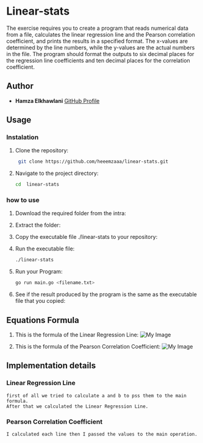 # Linear-stats

The exercise requires you to create a program that reads numerical data from a file, calculates the linear regression line and the Pearson correlation coefficient, and prints the results in a specified format. The x-values are determined by the line numbers, while the y-values are the actual numbers in the file. The program should format the outputs to six decimal places for the regression line coefficients and ten decimal places for the correlation coefficient.

## Author

- **Hamza Elkhawlani** [GitHub Profile](https://github.com/heeemzaaa)

## Usage

### Instalation
1. Clone the repository:
   ```bash
    git clone https://github.com/heeemzaaa/linear-stats.git
2. Navigate to the project directory:
    ```bash
    cd  linear-stats
### how to use

1. Download the required folder from the intra:

2. Extract the folder:

3. Copy the executable file ./linear-stats to your repository: 

4. Run the executable file:
    ```bash
    ./linear-stats
5. Run your Program:
    ```bash
    go run main.go <filename.txt>
6. See if the result produced by the program is the same as the executable file that you copied:


## Equations Formula

1. This is the formula of the Linear Regression Line:
    ![My Image](images/linear.png)

2. This is the formula of the Pearson Correlation Coefficient:
    ![My Image](images/pearson.png)


## Implementation details

### Linear Regression Line
    first of all we tried to calculate a and b to pss them to the main formula.
    After that we calculated the Linear Regression Line.

### Pearson Correlation Coefficient 
    I calculated each line then I passed the values to the main operation.






